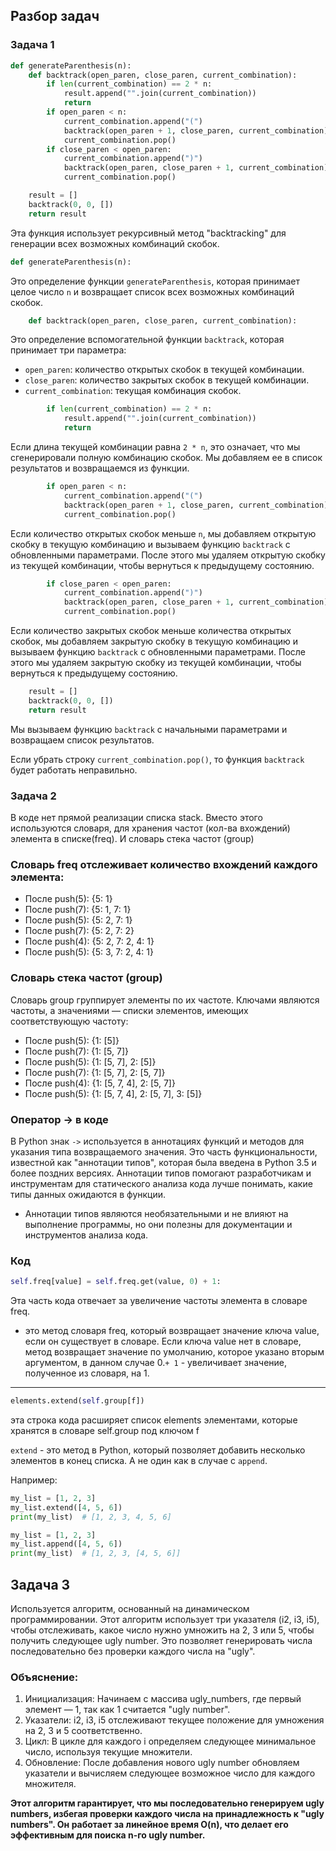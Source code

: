 ## Разбор задач


### Задача 1

```python
def generateParenthesis(n):
    def backtrack(open_paren, close_paren, current_combination):
        if len(current_combination) == 2 * n:
            result.append("".join(current_combination))
            return
        if open_paren < n:
            current_combination.append("(")
            backtrack(open_paren + 1, close_paren, current_combination)
            current_combination.pop()
        if close_paren < open_paren:
            current_combination.append(")")
            backtrack(open_paren, close_paren + 1, current_combination)
            current_combination.pop()

    result = []
    backtrack(0, 0, [])
    return result
```

Эта функция использует рекурсивный метод "backtracking" для генерации всех возможных комбинаций скобок.


```python
def generateParenthesis(n):
```

Это определение функции `generateParenthesis`, которая принимает целое число `n` и возвращает список всех возможных комбинаций скобок.

```python
    def backtrack(open_paren, close_paren, current_combination):
```

Это определение вспомогательной функции `backtrack`, которая принимает три параметра:

*   `open_paren`: количество открытых скобок в текущей комбинации.
*   `close_paren`: количество закрытых скобок в текущей комбинации.
*   `current_combination`: текущая комбинация скобок.

```python
        if len(current_combination) == 2 * n:
            result.append("".join(current_combination))
            return
```

Если длина текущей комбинации равна `2 * n`, это означает, что мы сгенерировали полную комбинацию скобок. Мы добавляем ее в список результатов и возвращаемся из функции.

```python
        if open_paren < n:
            current_combination.append("(")
            backtrack(open_paren + 1, close_paren, current_combination)
            current_combination.pop()
```

Если количество открытых скобок меньше `n`, мы добавляем открытую скобку в текущую комбинацию и вызываем функцию `backtrack` с обновленными параметрами. После этого мы удаляем открытую скобку из текущей комбинации, чтобы вернуться к предыдущему состоянию.

```python
        if close_paren < open_paren:
            current_combination.append(")")
            backtrack(open_paren, close_paren + 1, current_combination)
            current_combination.pop()
```

Если количество закрытых скобок меньше количества открытых скобок, мы добавляем закрытую скобку в текущую комбинацию и вызываем функцию `backtrack` с обновленными параметрами. После этого мы удаляем закрытую скобку из текущей комбинации, чтобы вернуться к предыдущему состоянию.

```python
    result = []
    backtrack(0, 0, [])
    return result
```

Мы вызываем функцию `backtrack` с начальными параметрами и возвращаем список результатов.

Если убрать строку `current_combination.pop()`, то функция `backtrack` будет работать неправильно.


### Задача 2

В коде нет прямой реализации списка stack. Вместо этого используются словаря, для хранения частот (кол-ва вхождений) элемента в списке(freq).
И словарь стека частот (group)

### Словарь freq отслеживает количество вхождений каждого элемента:

- После push(5): {5: 1}
- После push(7): {5: 1, 7: 1}
- После push(5): {5: 2, 7: 1}
- После push(7): {5: 2, 7: 2}
- После push(4): {5: 2, 7: 2, 4: 1}
- После push(5): {5: 3, 7: 2, 4: 1}

### Словарь стека частот (group)

Словарь group группирует элементы по их частоте. Ключами являются частоты, а значениями — списки элементов, имеющих соответствующую частоту:

- После push(5): {1: [5]}
- После push(7): {1: [5, 7]}
- После push(5): {1: [5, 7], 2: [5]}
- После push(7): {1: [5, 7], 2: [5, 7]}
- После push(4): {1: [5, 7, 4], 2: [5, 7]}
- После push(5): {1: [5, 7, 4], 2: [5, 7], 3: [5]}

### Оператор -> в коде

В Python знак `->` используется в аннотациях функций и методов для указания типа возвращаемого значения. Это часть функциональности, известной как "аннотации типов", которая была введена в Python 3.5 и более поздних версиях. Аннотации типов помогают разработчикам и инструментам для статического анализа кода лучше понимать, какие типы данных ожидаются в функции.
* Аннотации типов являются необязательными и не влияют на выполнение программы, но они полезны для документации и инструментов анализа кода.

### Код

```Python
self.freq[value] = self.freq.get(value, 0) + 1:
``` 
Эта часть кода отвечает за увеличение частоты элемента в словаре freq. 

- это метод словаря freq, который возвращает значение ключа value, если он существует в словаре. Если ключа value нет в словаре, метод возвращает значение по умолчанию, которое указано вторым аргументом, в данном случае 0.`+ 1` - увеличивает значение, полученное из словаря, на 1.
---
```Python
elements.extend(self.group[f])
```
эта строка кода расширяет список elements элементами, которые хранятся в словаре self.group под ключом f


`extend` - это метод в Python, который позволяет добавить несколько элементов в конец списка. А не один как в случае с `append`.


Например:
```python
my_list = [1, 2, 3]
my_list.extend([4, 5, 6])
print(my_list)  # [1, 2, 3, 4, 5, 6]
```

```python
my_list = [1, 2, 3]
my_list.append([4, 5, 6])
print(my_list)  # [1, 2, 3, [4, 5, 6]]
```

## Задача 3
Используется алгоритм, основанный на динамическом программировании. Этот алгоритм использует три указателя (i2, i3, i5), чтобы отслеживать, какое число нужно умножить на 2, 3 или 5, чтобы получить следующее ugly number. Это позволяет генерировать числа последовательно без проверки каждого числа на "ugly".

### Объяснение:

1. Инициализация: Начинаем с массива ugly_numbers, где первый элемент — 1, так как 1 считается "ugly number".
2. Указатели: i2, i3, i5 отслеживают текущее положение для умножения на 2, 3 и 5 соответственно.
3. Цикл: В цикле для каждого i определяем следующее минимальное число, используя текущие множители.
4. Обновление: После добавления нового ugly number обновляем указатели и вычисляем следующее возможное число для каждого множителя.

**Этот алгоритм гарантирует, что мы последовательно генерируем ugly numbers, избегая проверки каждого числа на принадлежность к "ugly numbers". Он работает за линейное время O(n), что делает его эффективным для поиска n-го ugly number.**